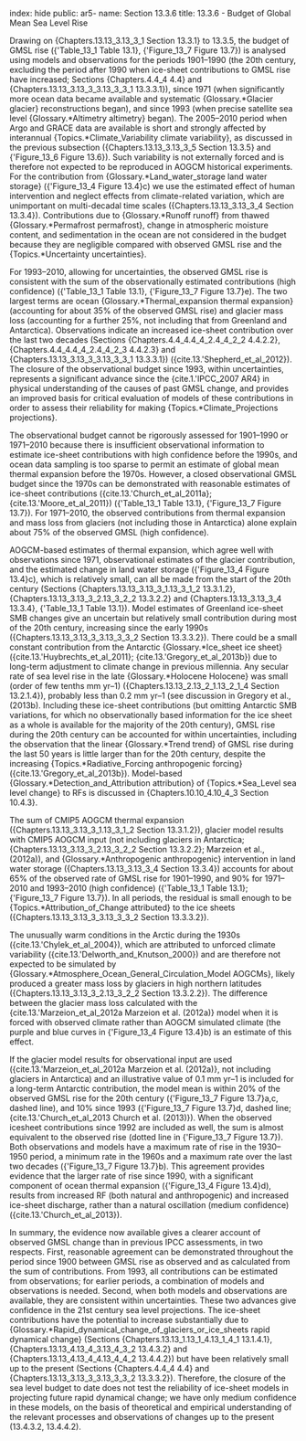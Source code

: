 index: hide
public: ar5-
name: Section 13.3.6
title: 13.3.6 - Budget of Global Mean Sea Level Rise

Drawing on {Chapters.13.13_3.13_3_1 Section 13.3.1} to 13.3.5, the budget of GMSL rise ({'Table_13_1 Table 13.1}, {'Figure_13_7 Figure 13.7}) is analysed using models and observations for the periods 1901–1990 (the 20th century, excluding the period after 1990 when ice-sheet contributions to GMSL rise have increased; Sections {Chapters.4.4_4 4.4} and {Chapters.13.13_3.13_3_3.13_3_3_1 13.3.3.1}), since 1971 (when significantly more ocean data became available and systematic {Glossary.*Glacier glacier} reconstructions began), and since 1993 (when precise satellite sea level {Glossary.*Altimetry altimetry} began). The 2005–2010 period when Argo and GRACE data are available is short and strongly affected by interannual {Topics.*Climate_Variability climate variability}, as discussed in the previous subsection ({Chapters.13.13_3.13_3_5 Section 13.3.5} and {'Figure_13_6 Figure 13.6}). Such variability is not externally forced and is therefore not expected to be reproduced in AOGCM historical experiments. For the contribution from {Glossary.*Land_water_storage land water storage} ({'Figure_13_4 Figure 13.4}c) we use the estimated effect of human intervention and neglect effects from climate-related variation, which are unimportant on multi-decadal time scales ({Chapters.13.13_3.13_3_4 Section 13.3.4}). Contributions due to {Glossary.*Runoff runoff} from thawed {Glossary.*Permafrost permafrost}, change in atmospheric moisture content, and sedimentation in the ocean are not considered in the budget because they are negligible compared with observed GMSL rise and the {Topics.*Uncertainty uncertainties}.

For 1993–2010, allowing for uncertainties, the observed GMSL rise is consistent with the sum of the observationally estimated contributions (high confidence) ({'Table_13_1 Table 13.1}, {'Figure_13_7 Figure 13.7}e). The two largest terms are ocean {Glossary.*Thermal_expansion thermal expansion} (accounting for about 35% of the observed GMSL rise) and glacier mass loss (accounting for a further 25%, not including that from Greenland and Antarctica). Observations indicate an increased ice-sheet contribution over the last two decades (Sections {Chapters.4.4_4.4_4_2.4_4_2_2 4.4.2.2}, {Chapters.4.4_4.4_4_2.4_4_2_3 4.4.2.3} and {Chapters.13.13_3.13_3_3.13_3_3_1 13.3.3.1}) ({cite.13.'Shepherd_et_al_2012}). The closure of the observational budget since 1993, within uncertainties, represents a significant advance since the {cite.1.'IPCC_2007 AR4} in physical understanding of the causes of past GMSL change, and provides an improved basis for critical evaluation of models of these contributions in order to assess their reliability for making {Topics.*Climate_Projections projections}.

The observational budget cannot be rigorously assessed for 1901–1990 or 1971–2010 because there is insufficient observational information to estimate ice-sheet contributions with high confidence before the 1990s, and ocean data sampling is too sparse to permit an estimate of global mean thermal expansion before the 1970s. However, a closed observational GMSL budget since the 1970s can be demonstrated with reasonable estimates of ice-sheet contributions ({cite.13.'Church_et_al_2011a}; {cite.13.'Moore_et_al_2011}) ({'Table_13_1 Table 13.1}, {'Figure_13_7 Figure 13.7}). For 1971–2010, the observed contributions from thermal expansion and mass loss from glaciers (not including those in Antarctica) alone explain about 75% of the observed GMSL (high confidence).

AOGCM-based estimates of thermal expansion, which agree well with observations since 1971, observational estimates of the glacier contribution, and the estimated change in land water storage ({'Figure_13_4 Figure 13.4}c), which is relatively small, can all be made from the start of the 20th century (Sections {Chapters.13.13_3.13_3_1.13_3_1_2 13.3.1.2}, {Chapters.13.13_3.13_3_2.13_3_2_2 13.3.2.2} and {Chapters.13.13_3.13_3_4 13.3.4}, {'Table_13_1 Table 13.1}). Model estimates of Greenland ice-sheet SMB changes give an uncertain but relatively small contribution during most of the 20th century, increasing since the early 1990s ({Chapters.13.13_3.13_3_3.13_3_3_2 Section 13.3.3.2}). There could be a small constant contribution from the Antarctic {Glossary.*Ice_sheet ice sheet} ({cite.13.'Huybrechts_et_al_2011}; {cite.13.'Gregory_et_al_2013b}) due to long-term adjustment to climate change in previous millennia. Any secular rate of sea level rise in the late {Glossary.*Holocene Holocene} was small (order of few tenths mm yr–1) ({Chapters.13.13_2.13_2_1.13_2_1_4 Section 13.2.1.4}), probably less than 0.2 mm yr–1 (see discussion in Gregory et al., (2013b). Including these ice-sheet contributions (but omitting Antarctic SMB variations, for which no observationally based information for the ice sheet as a whole is available for the majority of the 20th century), GMSL rise during the 20th century can be accounted for within uncertainties, including the observation that the linear {Glossary.*Trend trend} of GMSL rise during the last 50 years is little larger than for the 20th century, despite the increasing {Topics.*Radiative_Forcing anthropogenic forcing} ({cite.13.'Gregory_et_al_2013b}). Model-based {Glossary.*Detection_and_Attribution attribution} of {Topics.*Sea_Level sea level change} to RFs is discussed in {Chapters.10.10_4.10_4_3 Section 10.4.3}.

The sum of CMIP5 AOGCM thermal expansion ({Chapters.13.13_3.13_3_1.13_3_1_2 Section 13.3.1.2}), glacier model results with CMIP5 AOGCM input (not including glaciers in Antarctica; {Chapters.13.13_3.13_3_2.13_3_2_2 Section 13.3.2.2}; Marzeion et al., (2012a)), and {Glossary.*Anthropogenic anthropogenic} intervention in land water storage ({Chapters.13.13_3.13_3_4 Section 13.3.4}) accounts for about 65% of the observed rate of GMSL rise for 1901–1990, and 90% for 1971–2010 and 1993–2010 (high confidence) ({'Table_13_1 Table 13.1}; {'Figure_13_7 Figure 13.7}). In all periods, the residual is small enough to be {Topics.*Attribution_of_Change attributed} to the ice sheets ({Chapters.13.13_3.13_3_3.13_3_3_2 Section 13.3.3.2}).

The unusually warm conditions in the Arctic during the 1930s ({cite.13.'Chylek_et_al_2004}), which are attributed to unforced climate variability ({cite.13.'Delworth_and_Knutson_2000}) and are therefore not expected to be simulated by {Glossary.*Atmosphere_Ocean_General_Circulation_Model AOGCMs}, likely produced a greater mass loss by glaciers in high northern latitudes ({Chapters.13.13_3.13_3_2.13_3_2_2 Section 13.3.2.2}). The difference between the glacier mass loss calculated with the {cite.13.'Marzeion_et_al_2012a Marzeion et al. (2012a)} model when it is forced with observed climate rather than AOGCM simulated climate (the purple and blue curves in {'Figure_13_4 Figure 13.4}b) is an estimate of this effect.

If the glacier model results for observational input are used ({cite.13.'Marzeion_et_al_2012a Marzeion et al. (2012a)}, not including glaciers in Antarctica) and an illustrative value of 0.1 mm yr–1 is included for a long-term Antarctic contribution, the model mean is within 20% of the observed GMSL rise for the 20th century ({'Figure_13_7 Figure 13.7}a,c, dashed line), and 10% since 1993 ({'Figure_13_7 Figure 13.7}d, dashed line; {cite.13.'Church_et_al_2013 Church et al. (2013)}). When the observed icesheet contributions since 1992 are included as well, the sum is almost equivalent to the observed rise (dotted line in {'Figure_13_7 Figure 13.7}). Both observations and models have a maximum rate of rise in the 1930–1950 period, a minimum rate in the 1960s and a maximum rate over the last two decades ({'Figure_13_7 Figure 13.7}b). This agreement provides evidence that the larger rate of rise since 1990, with a significant component of ocean thermal expansion ({'Figure_13_4 Figure 13.4}d), results from increased RF (both natural and anthropogenic) and increased ice-sheet discharge, rather than a natural oscillation (medium confidence) ({cite.13.'Church_et_al_2013}).

In summary, the evidence now available gives a clearer account of observed GMSL change than in previous IPCC assessments, in two respects. First, reasonable agreement can be demonstrated throughout the period since 1900 between GMSL rise as observed and as calculated from the sum of contributions. From 1993, all contributions can be estimated from observations; for earlier periods, a combination of models and observations is needed. Second, when both models and observations are available, they are consistent within uncertainties. These two advances give confidence in the 21st century sea level projections. The ice-sheet contributions have the potential to increase substantially due to {Glossary.*Rapid_dynamical_change_of_glaciers_or_ice_sheets rapid dynamical change} (Sections {Chapters.13.13_1.13_1_4.13_1_4_1 13.1.4.1}, {Chapters.13.13_4.13_4_3.13_4_3_2 13.4.3.2} and {Chapters.13.13_4.13_4_4.13_4_4_2 13.4.4.2}) but have been relatively small up to the present (Sections {Chapters.4.4_4 4.4} and {Chapters.13.13_3.13_3_3.13_3_3_2 13.3.3.2}). Therefore, the closure of the sea level budget to date does not test the reliability of ice-sheet models in projecting future rapid dynamical change; we have only medium confidence in these models, on the basis of theoretical and empirical understanding of the relevant processes and observations of changes up to the present (13.4.3.2, 13.4.4.2).
